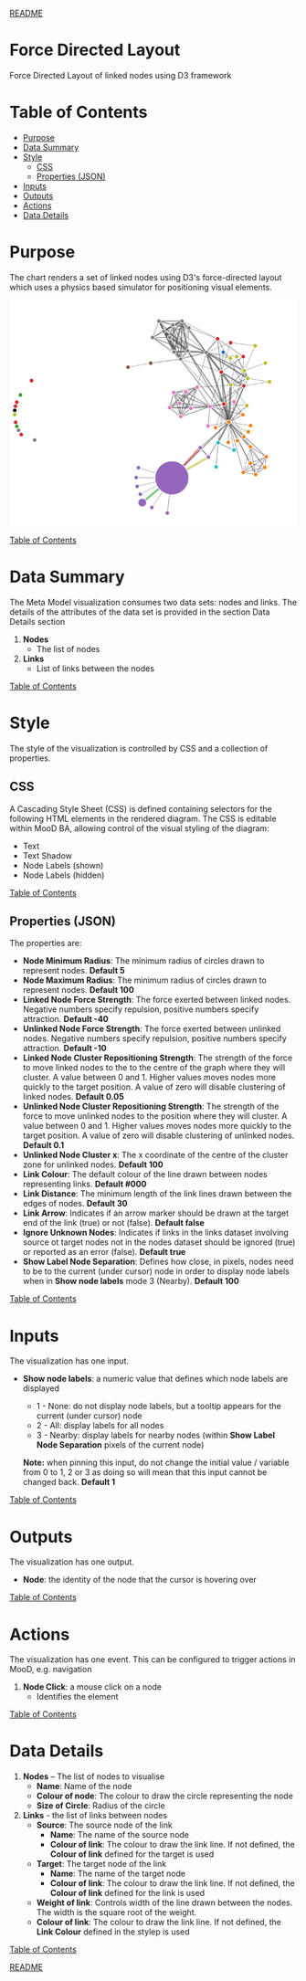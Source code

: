 [README](../../README.md)

# Force Directed Layout

Force Directed Layout of linked nodes using D3 framework

# Table of Contents

*   [Purpose](#purpose)
*   [Data Summary](#data-summary)
*   [Style](#style)
    * [CSS](#css)
    * [Properties (JSON)](#properties-json)
*   [Inputs](#inputs)
*   [Outputs](#outputs)
*   [Actions](#actions)
*   [Data Details](#data-details)

# Purpose
The chart renders a set of linked nodes using D3's force-directed layout which uses a physics based simulator for positioning visual elements.

[![Directed Force Layout](images/force-directed-example.png "D3 Force Directed Layout")](https://www.d3indepth.com/force-layout/)

[Table of Contents](#table-of-contents)

# Data Summary

The Meta Model visualization consumes two data sets: nodes and links. The details of the attributes of the data set is provided in the section Data Details section
1.	__Nodes__
    * The list of nodes
1.  __Links__
    * List of links between the nodes

[Table of Contents](#table-of-contents)

# Style

The style of the visualization is controlled by CSS and a collection of properties.

## CSS

A Cascading Style Sheet (CSS) is defined containing selectors for the following HTML elements in the rendered diagram. The CSS is editable within MooD BA, allowing control of the visual styling of the diagram:

*	Text
*   Text Shadow
*   Node Labels (shown)
*   Node Labels (hidden)

[Table of Contents](#table-of-contents)

## Properties (JSON)

The properties are:

*   __Node Minimum Radius__: The minimum radius of circles drawn to represent nodes. __Default 5__
*   __Node Maximum Radius__: The minimum radius of circles drawn to represent nodes. __Default 100__
*   __Linked Node Force Strength__: The force exerted between linked nodes. Negative numbers specify repulsion, positive numbers specify attraction. __Default -40__
*   __Unlinked Node Force Strength__: The force exerted between unlinked nodes. Negative numbers specify repulsion, positive numbers specify attraction. __Default -10__
*   __Linked Node Cluster Repositioning Strength__: The strength of the force to move linked nodes to the to the centre of the graph where they will cluster. A value between 0 and 1. Higher values moves nodes more quickly to the target position. A value of zero will disable clustering of linked nodes. __Default 0.05__
*   __Unlinked Node Cluster Repositioning Strength__: The strength of the force to move unlinked nodes to the position where they will cluster. A value between 0 and 1. Higher values moves nodes more quickly to the target position. A value of zero will disable clustering of unlinked nodes. __Default 0.1__
*   __Unlinked Node Cluster x__: The x coordinate of the centre of the cluster zone for unlinked nodes. __Default 100__
*	__Link Colour__: The default colour of the line drawn between nodes representing links. __Default #000__
*   __Link Distance__: The minimum length of the link lines drawn between the edges of nodes. __Default 30__
*   __Link Arrow__: Indicates if an arrow marker should be drawn at the target end of the link (true) or not (false). __Default false__
*   __Ignore Unknown Nodes__: Indicates if links in the links dataset involving source ot target nodes not in the nodes dataset should be ignored (true) or reported as an error (false). __Default true__
*   __Show Label Node Separation__: Defines how close, in pixels, nodes need to be to the current (under cursor) node in order to display node labels when in __Show node labels__ mode 3 (Nearby). __Default 100__

[Table of Contents](#table-of-contents)


# Inputs

The visualization has one input.

* __Show node labels__: a numeric value that defines which node labels are displayed
   * 1 - None: do not display node labels, but a tooltip appears for the current (under cursor) node
   * 2 - All: display labels for all nodes
   * 3 - Nearby: display labels for nearby nodes (within __Show Label Node Separation__ pixels of the current node)

  __Note:__ when pinning this input, do not change the initial value / variable from 0 to 1, 2 or 3 as doing so will mean that this input cannot be changed back. __Default 1__

[Table of Contents](#table-of-contents)

# Outputs

The visualization has one output.

* __Node__: the identity of the node that the cursor is hovering over

[Table of Contents](#table-of-contents)

# Actions

The visualization has one event. This can be configured to trigger actions in MooD, e.g. navigation
1.	__Node Click__: a mouse click on a node
    * Identifies the element

[Table of Contents](#table-of-contents)

# Data Details

1.	__Nodes__ – The list of nodes to visualise
    *	__Name__: Name of the node
    *   __Colour of node__: The colour to draw the circle representing the node
    *   __Size of Circle__: Radius of the circle
1.  __Links__ - the list of links between nodes
    *   __Source__: The source node of the link
        *    __Name__: The name of the source node
        *    __Colour of link__: The colour to draw the link line. If not defined, the __Colour of link__ defined for the target is used
    *   __Target__: The target node of the link
        *    __Name__: The name of the target node
        *    __Colour of link__: The colour to draw the link line. If not defined, the __Colour of link__ defined for the link is used
    *   __Weight of link__: Controls width of the line drawn between the nodes. The width is the square root of the weight. 
    *   __Colour of link__: The colour to draw the link line. If not defined, the __Link Colour__ defined in the stylep is used


[Table of Contents](#table-of-contents)

[README](../../README.md)
